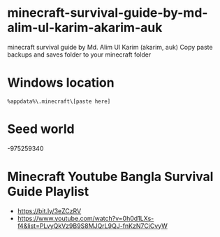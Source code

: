 # minecraft-survival-guide-by-md-alim-ul-karim-akarim-auk
 minecraft survival guide by Md. Alim Ul Karim (akarim, auk)
Copy paste backups and saves folder to your minecraft folder

# Windows location 

```
%appdata%\.minecraft\[paste here]
```

# Seed world
-975259340

# Minecraft Youtube Bangla Survival Guide Playlist
- https://bit.ly/3eZCzRV
- https://www.youtube.com/watch?v=0h0d1LXs-f4&list=PLvyQkVz9B9S8MJQrL9QJ-fnKzN7CiCvyW
